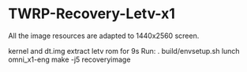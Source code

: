 # TWRP-Recovery-Letv-x1
All the image resources are adapted to 1440x2560 screen.

kernel and dt.img extract  letv rom for 9s
Run: 
 . build/envsetup.sh 
lunch omni_x1-eng
make -j5 recoveryimage


